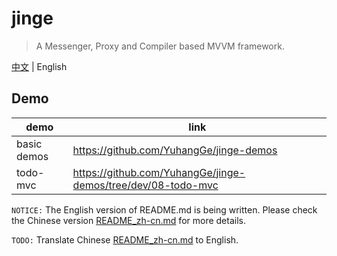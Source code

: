# jinge

> A Messenger, Proxy and Compiler based MVVM framework.

[中文](https://github.com/YuhangGe/jinge/blob/dev/README_zh-cn.md) | English

## Demo

|  demo |  link  |
| ---  | ----|
| basic demos | https://github.com/YuhangGe/jinge-demos |
| todo-mvc    | https://github.com/YuhangGe/jinge-demos/tree/dev/08-todo-mvc|


`NOTICE:` The English version of README.md is being written. Please check the Chinese version [README_zh-cn.md](./README_zh-cn.md) for more details. 

`TODO:` Translate Chinese [README_zh-cn.md](./README_zh-cn.md) to English.

